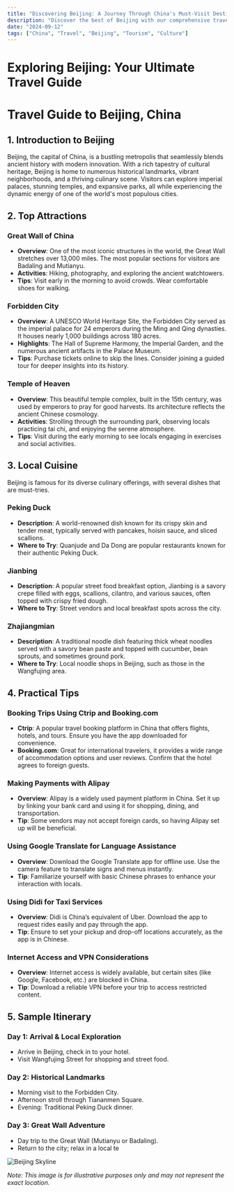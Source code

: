 ```yaml
---
title: "Discovering Beijing: A Journey Through China's Must-Visit Destination"
description: "Discover the best of Beijing with our comprehensive travel guide. Explore top attractions, savor local cuisine, and get insider tips for an unforgettable Chinese adventure."
date: "2024-09-12"
tags: ["China", "Travel", "Beijing", "Tourism", "Culture"]
---
```


# Exploring Beijing: Your Ultimate Travel Guide

# Travel Guide to Beijing, China

## 1. Introduction to Beijing
Beijing, the capital of China, is a bustling metropolis that seamlessly blends ancient history with modern innovation. With a rich tapestry of cultural heritage, Beijing is home to numerous historical landmarks, vibrant neighborhoods, and a thriving culinary scene. Visitors can explore imperial palaces, stunning temples, and expansive parks, all while experiencing the dynamic energy of one of the world's most populous cities.

## 2. Top Attractions

### Great Wall of China
- **Overview**: One of the most iconic structures in the world, the Great Wall stretches over 13,000 miles. The most popular sections for visitors are Badaling and Mutianyu.
- **Activities**: Hiking, photography, and exploring the ancient watchtowers.
- **Tips**: Visit early in the morning to avoid crowds. Wear comfortable shoes for walking.

### Forbidden City
- **Overview**: A UNESCO World Heritage Site, the Forbidden City served as the imperial palace for 24 emperors during the Ming and Qing dynasties. It houses nearly 1,000 buildings across 180 acres.
- **Highlights**: The Hall of Supreme Harmony, the Imperial Garden, and the numerous ancient artifacts in the Palace Museum.
- **Tips**: Purchase tickets online to skip the lines. Consider joining a guided tour for deeper insights into its history.

### Temple of Heaven
- **Overview**: This beautiful temple complex, built in the 15th century, was used by emperors to pray for good harvests. Its architecture reflects the ancient Chinese cosmology.
- **Activities**: Strolling through the surrounding park, observing locals practicing tai chi, and enjoying the serene atmosphere.
- **Tips**: Visit during the early morning to see locals engaging in exercises and social activities.

## 3. Local Cuisine
Beijing is famous for its diverse culinary offerings, with several dishes that are must-tries.

### Peking Duck
- **Description**: A world-renowned dish known for its crispy skin and tender meat, typically served with pancakes, hoisin sauce, and sliced scallions.
- **Where to Try**: Quanjude and Da Dong are popular restaurants known for their authentic Peking Duck.

### Jianbing
- **Description**: A popular street food breakfast option, Jianbing is a savory crepe filled with eggs, scallions, cilantro, and various sauces, often topped with crispy fried dough.
- **Where to Try**: Street vendors and local breakfast spots across the city.

### Zhajiangmian
- **Description**: A traditional noodle dish featuring thick wheat noodles served with a savory bean paste and topped with cucumber, bean sprouts, and sometimes ground pork.
- **Where to Try**: Local noodle shops in Beijing, such as those in the Wangfujing area.

## 4. Practical Tips

### Booking Trips Using Ctrip and Booking.com
- **Ctrip**: A popular travel booking platform in China that offers flights, hotels, and tours. Ensure you have the app downloaded for convenience.
- **Booking.com**: Great for international travelers, it provides a wide range of accommodation options and user reviews. Confirm that the hotel agrees to foreign guests.

### Making Payments with Alipay
- **Overview**: Alipay is a widely used payment platform in China. Set it up by linking your bank card and using it for shopping, dining, and transportation.
- **Tip**: Some vendors may not accept foreign cards, so having Alipay set up will be beneficial.

### Using Google Translate for Language Assistance
- **Overview**: Download the Google Translate app for offline use. Use the camera feature to translate signs and menus instantly.
- **Tip**: Familiarize yourself with basic Chinese phrases to enhance your interaction with locals.

### Using Didi for Taxi Services
- **Overview**: Didi is China’s equivalent of Uber. Download the app to request rides easily and pay through the app.
- **Tip**: Ensure to set your pickup and drop-off locations accurately, as the app is in Chinese.

### Internet Access and VPN Considerations
- **Overview**: Internet access is widely available, but certain sites (like Google, Facebook, etc.) are blocked in China. 
- **Tip**: Download a reliable VPN before your trip to access restricted content.

## 5. Sample Itinerary

### Day 1: Arrival & Local Exploration
- Arrive in Beijing, check in to your hotel.
- Visit Wangfujing Street for shopping and street food.

### Day 2: Historical Landmarks
- Morning visit to the Forbidden City.
- Afternoon stroll through Tiananmen Square.
- Evening: Traditional Peking Duck dinner.

### Day 3: Great Wall Adventure
- Day trip to the Great Wall (Mutianyu or Badaling).
- Return to the city; relax in a local te

<img src="https://source.unsplash.com/1600x900/?Beijing,cityscape" alt="Beijing Skyline" loading="lazy">

*Note: This image is for illustrative purposes only and may not represent the exact location.*

